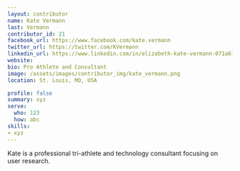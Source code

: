```yaml
---
layout: contributor
name: Kate Vermann
last: Vermann
contributor_id: 21
facebook_url: https://www.facebook.com/kate.vermann
twitter_url: https://twitter.com/KVermann
linkedin_url: https://www.linkedin.com/in/elizabeth-kate-vermann-071a671b/
website: 
bio: Pro Athlete and Consultant
image: /assets/images/contributor_img/kate_vermann.png
location: St. Louis, MO, USA

profile: false
summary: xyz
serve:
  who: 123
  how: abc
skills:
- xyz
---
```

Kate is a professional tri-athlete and technology consultant focusing on user research.